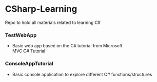 # CSharp-Learning
Repo to hold all materials related to learning C#

### TestWebApp
- Basic web app based on the C# tutorial from Microsoft    
[MVC C# Tutorial](https://docs.microsoft.com/en-us/aspnet/core/tutorials/first-mvc-app/)

### ConsoleAppTutorial
- Basic console application to explore different C# functions/structures
